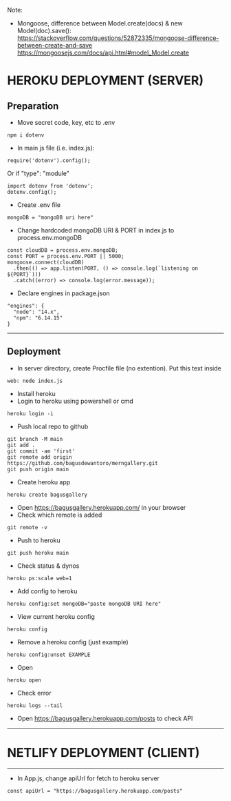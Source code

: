 
Note:
* Mongoose, difference between Model.create(docs) & new Model(doc).save():
https://stackoverflow.com/questions/52872335/mongoose-difference-between-create-and-save
https://mongoosejs.com/docs/api.html#model_Model.create

# HEROKU DEPLOYMENT (SERVER)
## Preparation
* Move secret code, key, etc to .env
```
npm i dotenv
```
* In main js file (i.e. index.js):
```
require('dotenv').config();
```
Or if "type": "module"
```
import dotenv from 'dotenv';
dotenv.config();
```
* Create .env file
```
mongoDB = "mongoDB uri here"
```
* Change hardcoded mongoDB URI & PORT in index.js to process.env.mongoDB
```
const cloudDB = process.env.mongoDB;
const PORT = process.env.PORT || 5000;
mongoose.connect(cloudDB)
  .then(() => app.listen(PORT, () => console.log(`listening on ${PORT}`)))
  .catch((error) => console.log(error.message));
```
* Declare engines in package.json
```
"engines": {
  "node": "14.x",
  "npm": "6.14.15"
}
```
---
## Deployment
* In server directory, create Procfile file (no extention). Put this text inside
```
web: node index.js
```
* Install heroku
* Login to heroku using powershell or cmd
```
heroku login -i
```
* Push local repo to github
```
git branch -M main
git add .
git commit -am 'first'
git remote add origin https://github.com/bagusdewantoro/merngallery.git
git push origin main
```
* Create heroku app
```
heroku create bagusgallery
```
* Open https://bagusgallery.herokuapp.com/ in your browser
* Check which remote is added
```
git remote -v
```
* Push to heroku
```
git push heroku main
```
* Check status & dynos
```
heroku ps:scale web=1
```
* Add config to heroku
```
heroku config:set mongoDB="paste mongoDB URI here"
```
* View current heroku config
```
heroku config
```
* Remove a heroku config (just example)
```
heroku config:unset EXAMPLE
```
* Open
```
heroku open
```
* Check error
```
heroku logs --tail
```
* Open https://bagusgallery.herokuapp.com/posts to check API
---


# NETLIFY DEPLOYMENT (CLIENT)
---
* In App.js, change apiUrl for fetch to heroku server
```
const apiUrl = "https://bagusgallery.herokuapp.com/posts"
```

